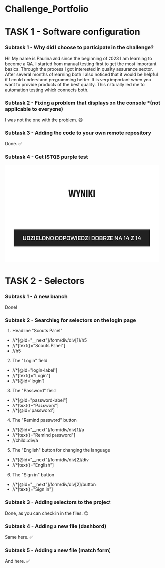 # Challenge_Portfolio

# TASK 1 - Software configuration

### Subtask 1 - Why did I choose to participate in the challenge?
Hi! My name is Paulina and since the beginning of 2023 I am learning to become a QA. I started from manual testing first to get the most important basics. Through the process I got interested in quality assurance sector. After several months of learning both I also noticed that it would be helpful if I could understand programming better. It is very important when you want to provide products of the best quality. This naturally led me to automation testing which connects both.

### Subtask 2 - Fixing a problem that displays on the console *(not applicable to everyone)
I was not the one with the problem. :smile:

### Subtask 3 - Adding the code to your own remote repository
Done. :white_check_mark:

### Subtask 4 - Get ISTQB purple test
![image](https://github.com/PaulaRybicka0114/automation_challenge_portfolio/blob/main/Purple%20test%20score.png?raw=true)

# TASK 2 - Selectors

### Subtask 1 - A new branch
Done!

### Subtask 2 - Searching for selectors on the login page
1. Headline "Scouts Panel"
* //*[@id="__next"]/form/div/div[1]/h5
* //*[text()="Scouts Panel"]
* //h5
2. The "Login" field
* //*[@id="login-label"]
* //*[text()="Login"]
* //*[@id='login']
3. The "Password" field
* //*[@id="password-label"]
* //*[text()="Password"]
* //*[@id='password']
4. The "Remind password" button
* //*[@id="__next"]/form/div/div[1]/a
* //*[text()="Remind password"]
* //child::div/a
5. The "English" button for changing the language
* //*[@id="__next"]/form/div/div[2]/div
* //*[text()="English"]
6. The "Sign in" button
* //*[@id="__next"]/form/div/div[2]/button
* //*[text()="Sign in"]

### Subtask 3 - Adding selectors to the project
Done, as you can check in in the files. :wink:

### Subtask 4 - Adding a new file (dashbord)
Same here. :white_check_mark:

### Subtask 5 - Adding a new file (match form)
And here. :white_check_mark:
